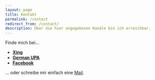 ```yaml
---
layout: page
title: Kontakt
permalink: /contact
redirect_from: /contact/
description: Über die hier angegebenen Kanäle bin ich erreichbar.
---
```


Finde mich bei…

-   [**Xing**](https://www.xing.com/profile/Johannes_Borchard3)
-   [**German UPA**](http://germanupa.de/benutzer/johannes-borchard-3509/)
-   [**Facebook**](https://www.facebook.com/johannes.borchard.1)

… oder schreibe mir einfach eine [Mail](mailto:johannesborchard@gmail.com?Subject=Kontaktanfrage:%20Usability%20Report).
